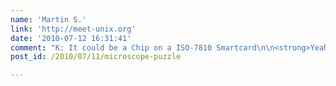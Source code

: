 ```yaml
---
name: 'Martin S.'
link: 'http://meet-unix.org'
date: '2010-07-12 16:31:41'
comment: "K: It could be a Chip on a ISO-7810 Smartcard\n\n<strong>Yeah, another one for our alcoholic!</strong>"
post_id: /2010/07/11/microscope-puzzle

---
```



